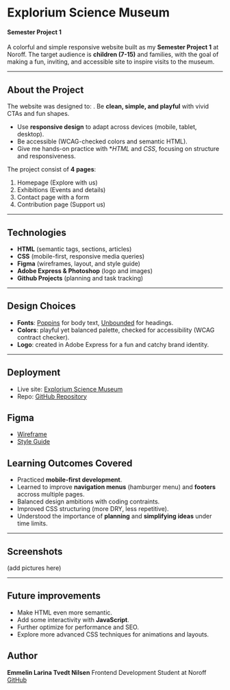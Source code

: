 # Explorium Science Museum

#### Semester Project 1

A colorful and simple responsive website built as my **Semester Project 1** at Noroff.
The target audience is **children (7-15)** and families, with the goal of making a fun, inviting, and accessible site to inspire visits to the museum.

---

## About the Project

The website was designed to:
. Be **clean, simple, and playful** with vivid CTAs and fun shapes.

- Use **responsive design** to adapt across devices (mobile, tablet, desktop).
- Be accessible (WCAG-checked colors and semantic HTML).
- Give me hands-on practice with \*_HTML_ and _CSS_, focusing on structure and responsiveness.

The project consist of **4 pages**:

1. Homepage (Explore with us)
2. Exhibitions (Events and details)
3. Contact page with a form
4. Contribution page (Support us)

---

## Technologies

- **HTML** (semantic tags, sections, articles)
- **CSS** (mobile-first, responsive media queries)
- **Figma** (wireframes, layout, and style guide)
- **Adobe Express & Photoshop** (logo and images)
- **Github Projects** (planning and task tracking)

---

## Design Choices

- **Fonts**: [Poppins](https://fonts.google.com/specimen/Poppins) for body text, [Unbounded](https://fonts.google.com/specimen/Unbounded) for headings.
- **Colors**: playful yet balanced palette, checked for accessibility (WCAG contract checker).
- **Logo**: created in Adobe Express for a fun and catchy brand identity.

---

## Deployment

- Live site: [Explorium Science Museum](https://emmelinlarina.github.io/semester_project_1/)
- Repo: [GitHub Repository](https://github.com/emmelinlarina/semester_project_1)

## Figma

- [Wireframe](https://www.figma.com/design/sTDFwCrdtyot8MCMcKXlDf/Explorium-Wireframe?node-id=0-1)
- [Style Guide](https://www.figma.com/design/ArNBUDa39GthOFaxaswuXb/Explorium-Style-Guide?node-id=0-1)

## Learning Outcomes Covered

- Practiced **mobile-first development**.
- Learned to improve **navigation menus** (hamburger menu) and **footers** accross multiple pages.
- Balanced design ambitions with coding contraints.
- Improved CSS structuring (more DRY, less repetitive).
- Understood the importance of **planning** and **simplifying ideas** under time limits.

---

## Screenshots

(add pictures here)

---

## Future improvements

- Make HTML even more semantic.
- Add some interactivity with **JavaScript**.
- Further optimize for performance and SEO.
- Explore more advanced CSS techniques for animations and layouts.

## Author

**Emmelin Larina Tvedt Nilsen**
Frontend Development Student at Noroff
[GitHub](https://github.com/emmelinlarina)
